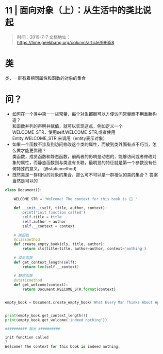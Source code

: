 # 11 | 面向对象（上）：从生活中的类比说起
> 时间：2019-7-7
文档地址：https://time.geekbang.org/column/article/98658

# 类
类，一群有着相同属性和函数的对象的集合
# 问？
- 如何在一个类中第一一些常量，每个对象都额可以方便访问常量而不用重新构造？  
和函数并列的声明并赋值，就可以实现这点，例如定义一个WELCOME_STR，使用self.WELCOME_STR,或者使用Entity.WELCOME_STR,来调用（entity表示对象）
- 如果一个函数不涉及到访问修改这个类的属性，而放到类外面有点不巧当，怎么做才能更优雅？  
类函数，成员函数和静态函数，前两者的影响是动态的，能够访问或者修改对象的属性，而静态函数则与类没有关联，最明显的特征就是第一个参数没有任何特殊的意义。  (@staticmethod)
- 既然类是一群相似的对象的集合，那么可不可以是一群相似的类的集合？
答案当然是可以的

```python
class Document():
    
    WELCOME_STR = 'Welcome! The context for this book is {}.'
    
    def __init__(self, title, author, context):
        print('init function called')
        self.title = title
        self.author = author
        self.__context = context
    
    # 类函数
    @classmethod
    def create_empty_book(cls, title, author):
        return cls(title=title, author=author, context='nothing')
    
    # 成员函数
    def get_context_length(self):
        return len(self.__context)
    
    # 静态函数
    @staticmethod
    def get_welcome(context):
        return Document.WELCOME_STR.format(context)


empty_book = Document.create_empty_book('What Every Man Thinks About Apart from Sex', 'Professor Sheridan Simove')


print(empty_book.get_context_length())
print(empty_book.get_welcome('indeed nothing'))

########## 输出 ##########

init function called
7
Welcome! The context for this book is indeed nothing.
```
